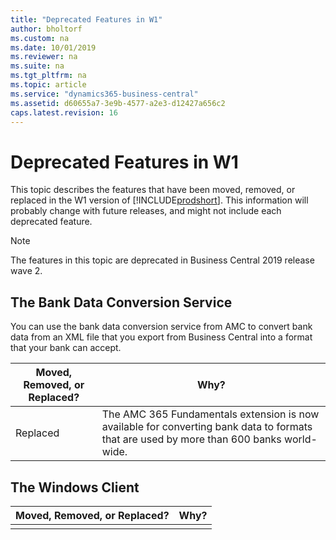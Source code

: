 ```yaml
---
title: "Deprecated Features in W1"
author: bholtorf
ms.custom: na
ms.date: 10/01/2019
ms.reviewer: na
ms.suite: na
ms.tgt_pltfrm: na
ms.topic: article
ms.service: "dynamics365-business-central"
ms.assetid: d60655a7-3e9b-4577-a2e3-d12427a656c2
caps.latest.revision: 16
---
```


# Deprecated Features in W1
This topic describes the features that have been moved, removed, or replaced in the W1 version of [!INCLUDE[prodshort](../developer/includes/prodshort.md)]. This information will probably change with future releases, and might not include each deprecated feature.



> [!NOTE]
> The features in this topic are deprecated in Business Central 2019 release wave 2.

## The Bank Data Conversion Service
You can use the bank data conversion service from AMC to convert bank data from an XML file that you export from Business Central into a format that your bank can accept.

|Moved, Removed, or Replaced?|Why?|
|----|----|
|Replaced|The AMC 365 Fundamentals extension is now available for converting bank data to formats that are used by more than 600 banks world-wide.|

## The Windows Client


|Moved, Removed, or Replaced?|Why?|
|----|----|
|| |